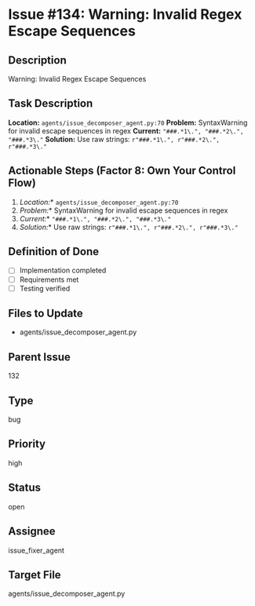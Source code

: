 # Issue #134: Warning: Invalid Regex Escape Sequences

## Description
Warning: Invalid Regex Escape Sequences

## Task Description  
**Location:** `agents/issue_decomposer_agent.py:70`
**Problem:** SyntaxWarning for invalid escape sequences in regex
**Current:** `"###.*1\.", "###.*2\.", "###.*3\."`
**Solution:** Use raw strings: `r"###.*1\.", r"###.*2\.", r"###.*3\."`

## Actionable Steps (Factor 8: Own Your Control Flow)
1. *Location:** `agents/issue_decomposer_agent.py:70`
2. *Problem:** SyntaxWarning for invalid escape sequences in regex
3. *Current:** `"###.*1\.", "###.*2\.", "###.*3\."`
4. *Solution:** Use raw strings: `r"###.*1\.", r"###.*2\.", r"###.*3\."`

## Definition of Done
- [ ] Implementation completed
- [ ] Requirements met
- [ ] Testing verified

## Files to Update
- agents/issue_decomposer_agent.py

## Parent Issue
132

## Type
bug

## Priority
high

## Status
open

## Assignee
issue_fixer_agent

## Target File
agents/issue_decomposer_agent.py
